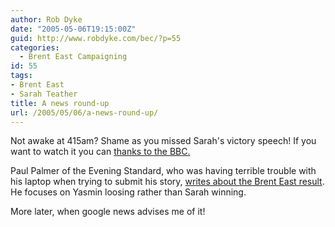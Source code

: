 ```yaml
---
author: Rob Dyke
date: "2005-05-06T19:15:00Z"
guid: http://www.robdyke.com/bec/?p=55
categories:
  - Brent East Campaigning
id: 55
tags:
- Brent East
- Sarah Teather
title: A news round-up
url: /2005/05/06/a-news-round-up/
---
```

Not awake at 415am? Shame as you missed Sarah's victory speech! If you want to watch it you can [thanks to the BBC.](http://newssearch.bbc.co.uk/cgi-bin/search/results.pl?x=83&#038;y=19&#038;q=sarah+teather&#038;scope=newsifs_av&#038;tab=news_av)

Paul Palmer of the Evening Standard, who was having terrible trouble with his laptop when trying to submit his story, [writes about the Brent East result](http://www.thisislondon.co.uk/news/articles/18420284#). He focuses on Yasmin loosing rather than Sarah winning.

More later, when google news advises me of it!